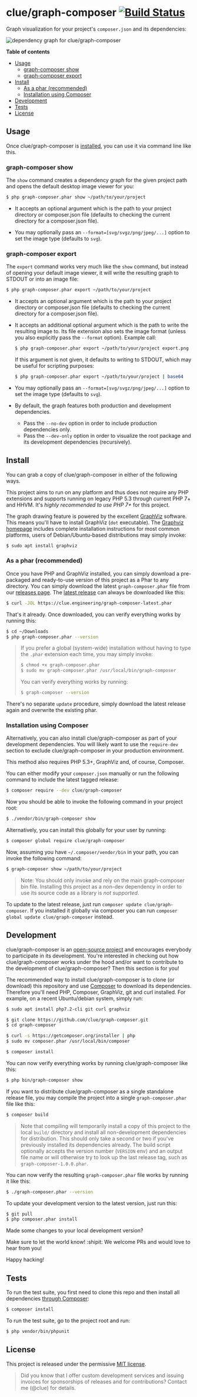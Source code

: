 # clue/graph-composer [![Build Status](https://travis-ci.org/clue/graph-composer.png?branch=master)](https://travis-ci.org/clue/graph-composer)

Graph visualization for your project's `composer.json` and its dependencies:

![dependency graph for clue/graph-composer](https://cloud.githubusercontent.com/assets/776829/11199047/46dd4dd2-8cca-11e5-845f-cbe485764f56.png)

**Table of contents**

* [Usage](#usage)
  * [graph-composer show](#graph-composer-show)
  * [graph-composer export](#graph-composer-export)
* [Install](#install)
  * [As a phar (recommended)](#as-a-phar-recommended)
  * [Installation using Composer](#installation-using-composer)
* [Development](#development)
* [Tests](#tests)
* [License](#license)

## Usage

Once clue/graph-composer is [installed](#install), you can use it via command line like this.

### graph-composer show

The `show` command creates a dependency graph for the given project path and opens
the default desktop image viewer for you:

```bash
$ php graph-composer.phar show ~/path/to/your/project
```

*   It accepts an optional argument which is the path to your project directory or composer.json file
    (defaults to checking the current directory for a composer.json file).

*   You may optionally pass an `--format=[svg/svgz/png/jpeg/...]` option to set
    the image type (defaults to `svg`).

### graph-composer export

The `export` command works very much like the `show` command, but instead of opening your
default image viewer, it will write the resulting graph to STDOUT or into an image file:

```bash
$ php graph-composer.phar export ~/path/to/your/project
```

*   It accepts an optional argument which is the path to your project directory or composer.json file
    (defaults to checking the current directory for a composer.json file).

*   It accepts an additional optional argument which is the path to write the resulting image to.
    Its file extension
    also sets the image format (unless you also explicitly pass the `--format` option). Example call:

    ```bash
    $ php graph-composer.phar export ~/path/to/your/project export.png
    ```

    If this argument is not given, it defaults to writing to STDOUT, which may
    be useful for scripting purposes:

    ```bash
    $ php graph-composer.phar export ~/path/to/your/project | base64
    ```

*   You may optionally pass an `--format=[svg/svgz/png/jpeg/...]` option to set
    the image type (defaults to `svg`).

*   By default, the graph features both production and development dependencies.
    *   Pass the `--no-dev` option in order to include production dependencies only.
    *   Pass the `--dev-only` option in order to visualize the root package and its development dependencies (recursively).

## Install

You can grab a copy of clue/graph-composer in either of the following ways.

This project aims to run on any platform and thus does not require any PHP
extensions and supports running on legacy PHP 5.3 through current PHP 7+ and
HHVM.
It's *highly recommended to use PHP 7+* for this project.

The graph drawing feature is powered by the excellent [GraphViz](https://www.graphviz.org)
software. This means you'll have to install GraphViz (`dot` executable).
The [Graphviz homepage](https://www.graphviz.org/download/) includes complete
installation instructions for most common platforms, users of Debian/Ubuntu-based
distributions may simply invoke:

```bash
$ sudo apt install graphviz
```

### As a phar (recommended)

Once you have PHP and GraphViz installed, you can simply download a pre-packaged
and ready-to-use version of this project as a Phar to any directory.
You can simply download the latest `graph-composer.phar` file from our
[releases page](https://github.com/clue/graph-composer/releases).
The [latest release](https://github.com/clue/graph-composer/releases/latest) can
always be downloaded like this:

```bash
$ curl -JOL https://clue.engineering/graph-composer-latest.phar
```

That's it already. Once downloaded, you can verify everything works by running this:

```bash
$ cd ~/Downloads
$ php graph-composer.phar --version
```

> If you prefer a global (system-wide) installation without having to type the `.phar` extension
each time, you may simply invoke:
> 
> ```bash
> $ chmod +x graph-composer.phar
> $ sudo mv graph-composer.phar /usr/local/bin/graph-composer
> ```
>
> You can verify everything works by running:
> 
> ```bash
> $ graph-composer --version
> ```

There's no separate `update` procedure, simply download the latest release again
and overwrite the existing phar.

### Installation using Composer

Alternatively, you can also install clue/graph-composer as part of your development dependencies.
You will likely want to use the `require-dev` section to exclude clue/graph-composer in your production environment.

This method also requires PHP 5.3+, GraphViz and, of course, Composer.

You can either modify your `composer.json` manually or run the following command to include the latest tagged release:

```bash
$ composer require --dev clue/graph-composer
```

Now you should be able to invoke the following command in your project root:

```bash
$ ./vendor/bin/graph-composer show
```

Alternatively, you can install this globally for your user by running:

```bash
$ composer global require clue/graph-composer
```

Now, assuming you have `~/.composer/vendor/bin` in your path, you can invoke the following command:

```bash
$ graph-composer show ~/path/to/your/project
```

> Note: You should only invoke and rely on the main graph-composer bin file.
Installing this project as a non-dev dependency in order to use its
source code as a library is *not supported*.

To update to the latest release, just run `composer update clue/graph-composer`.
If you installed it globally via composer you can run `composer global update clue/graph-composer` instead.

## Development

clue/graph-composer is an [open-source project](#license) and encourages everybody to
participate in its development.
You're interested in checking out how clue/graph-composer works under the hood and/or want
to contribute to the development of clue/graph-composer?
Then this section is for you!

The recommended way to install clue/graph-composer is to clone (or download) this repository
and use [Composer](https://getcomposer.org) to download its dependencies.
Therefore you'll need PHP, Composer, GraphViz, git and curl installed.
For example, on a recent Ubuntu/debian system, simply run:

```bash
$ sudo apt install php7.2-cli git curl graphviz

$ git clone https://github.com/clue/graph-composer.git
$ cd graph-composer

$ curl -s https://getcomposer.org/installer | php
$ sudo mv composer.phar /usr/local/bin/composer

$ composer install
```

You can now verify everything works by running clue/graph-composer like this:

```bash
$ php bin/graph-composer show
```

If you want to distribute clue/graph-composer as a single standalone release file, you may
compile the project into a single `graph-composer.phar` file like this:

```bash
$ composer build
```

> Note that compiling will temporarily install a copy of this project to the
  local `build/` directory and install all non-development dependencies
  for distribution. This should only take a second or two if you've previously
  installed its dependencies already.
  The build script optionally accepts the version number (`VERSION` env) and
  an output file name or will otherwise try to look up the last release tag,
  such as `graph-composer-1.0.0.phar`.

You can now verify the resulting `graph-composer.phar` file works by running it
like this:

```bash
$ ./graph-composer.phar --version
```

To update your development version to the latest version, just run this:

```bash
$ git pull
$ php composer.phar install
```

Made some changes to your local development version?

Make sure to let the world know! :shipit:
We welcome PRs and would love to hear from you!

Happy hacking!

## Tests

To run the test suite, you first need to clone this repo and then install all
dependencies [through Composer](https://getcomposer.org):

```bash
$ composer install
```

To run the test suite, go to the project root and run:

```bash
$ php vendor/bin/phpunit
```

## License

This project is released under the permissive [MIT license](LICENSE).

> Did you know that I offer custom development services and issuing invoices for
  sponsorships of releases and for contributions? Contact me (@clue) for details.
